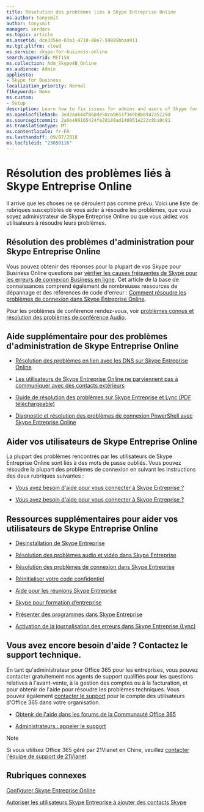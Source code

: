 ```yaml
---
title: Résolution des problèmes liés à Skype Entreprise Online
ms.author: tonysmit
author: tonysmit
manager: serdars
ms.topic: article
ms.assetid: dce3356e-83a3-4718-88e7-59885bbaa911
ms.tgt.pltfrm: cloud
ms.service: skype-for-business-online
search.appverid: MET150
ms.collection: Adm_Skype4B_Online
ms.audience: Admin
appliesto:
- Skype for Business
localization_priority: Normal
f1keywords: None
ms.custom:
- Setup
description: Learn how to fix issues for admins and users of Skype for Business in Office 365.
ms.openlocfilehash: 3ed2aa64df068de58ca9651f369b868947a5129d
ms.sourcegitcommit: 2a6e499165424fe2d189ad140951e222c8ba9c81
ms.translationtype: MT
ms.contentlocale: fr-FR
ms.lasthandoff: 09/07/2018
ms.locfileid: "23850116"
---
```

# <a name="troubleshoot-problems-with-skype-for-business-online"></a>Résolution des problèmes liés à Skype Entreprise Online

Il arrive que les choses ne se déroulent pas comme prévu. Voici une liste de rubriques susceptibles de vous aider à résoudre les problèmes, que vous soyez administrateur de Skype Entreprise Online ou que vous aidiez vos utilisateurs à résoudre leurs problèmes.

## <a name="troubleshoot-admin-issues-for-skype-for-business-online"></a>Résolution des problèmes d'administration pour Skype Entreprise Online

Vous pouvez obtenir des réponses pour la plupart de vos Skype pour Business Online questions par [vérifier les causes fréquentes de Skype pour les erreurs de connexion Business en ligne](troubleshooting-sign-in-errors-for-admins.md#toc323194094). Cet article de la base de connaissances comprend également de nombreuses ressources de dépannage et des références de code d'erreur : [Comment résoudre les problèmes de connexion dans Skype Entreprise Online](https://go.microsoft.com/fwlink/p/?LinkId=747952).

Pour les problèmes de conférence rendez-vous, voir [problèmes connus et résolution des problèmes de conférence Audio](../audio-conferencing-in-office-365/audio-conferencing-troubleshooting-and-known-issues.md).

## <a name="additional-help-for-skype-for-business-online-admin-issues"></a>Aide supplémentaire pour des problèmes d'administration de Skype Entreprise Online

- [Résolution des problèmes en lien avec les DNS sur Skype Entreprise Online](https://go.microsoft.com/fwlink/p/?LinkId=786985)

- [Les utilisateurs de Skype Entreprise Online ne parviennent pas à communiquer avec des contacts extérieurs](https://go.microsoft.com/fwlink/p/?LinkId=786984)

- [Guide de résolution des problèmes sur Skype Entreprise et Lync (PDF téléchargeable)](https://gallery.technet.microsoft.com/office/Skype-for-Business-and-7857597d/view/Discussions)

- [Diagnostic et résolution des problèmes de connexion PowerShell avec Skype Entreprise Online](https://go.microsoft.com/fwlink/p/?LinkId=786983)

## <a name="help-your-skype-for-business-online-users"></a>Aider vos utilisateurs de Skype Entreprise Online

La plupart des problèmes rencontrés par les utilisateurs de Skype Entreprise Online sont liés à des mots de passe oubliés. Vous pouvez résoudre la plupart des problèmes de connexion en suivant les instructions des deux rubriques suivantes :

- [Vous avez besoin d'aide pour vous connecter à Skype Entreprise ?](https://support.office.com/article/448b8ea7-5b33-444a-afd4-175fc9930d05)

- [Vous avez besoin d'aide pour vous connecter à Skype Entreprise ?](https://support.office.com/article/448b8ea7-5b33-444a-afd4-175fc9930d05#bkmk-reset-password)

## <a name="additional-resources-to-help-your-skype-for-business-online-users"></a>Ressources supplémentaires pour aider vos utilisateurs de Skype Entreprise Online

- [Désinstallation de Skype Entreprise](https://support.office.com/article/28c4a036-7f22-406c-b7f4-87894cbaf902)

- [Résolution des problèmes audio et vidéo dans Skype Entreprise](https://support.office.com/article/62777bc6-c52b-47ae-84ba-a8905c3b71dc)

- [Résolution des problèmes de connexion dans Skype Entreprise](https://support.office.com/article/ca302828-783f-425c-bbe2-356348583771)

- [Réinitialiser votre code confidentiel](https://support.office.com/article/b62e7fc0-5ccc-4aac-925b-6ab94f18dfcd)

- [Aide pour les réunions Skype Entreprise](https://support.office.com/article/e0bc00a0-b01f-4f51-88fa-6f74abefa203)

- [Skype pour formation d’entreprise](https://support.office.com/article/2461b8dd-c825-4e18-9a4c-015bba5a5a7e)

- [Présenter des programmes dans Skype Entreprise](https://support.office.com/article/a5e6f4dc-06ac-4ccd-9a52-649b4f4a5306)

- [Activation de la journalisation des erreurs dans Skype Entreprise (Lync)](https://support.office.com/article/eaf6602b-95e0-4c27-869f-36017475806c)

## <a name="still-need-help-contact-support"></a>Vous avez encore besoin d'aide ? Contactez le support technique.
<a name="BK_SupportBridge_1"> </a>

En tant qu'administrateur pour Office 365 pour les entreprises, vous pouvez contacter gratuitement nos agents de support qualifiés pour les questions relatives à l'avant-vente, à la gestion des comptes ou à la facturation, et pour obtenir de l'aide pour résoudre les problèmes techniques. Vous pouvez également [contacter le support](https://go.microsoft.com/fwlink/p/?LinkID=518322) pour le compte des utilisateurs d'Office 365 dans votre organisation.

- [Obtenir de l'aide dans les forums de la Communauté Office 365](https://go.microsoft.com/fwlink/p/?LinkId=518605)

- [Administrateurs : appeler le support](https://go.microsoft.com/fwlink/p/?LinkID=518322)

> [!NOTE]
> Si vous utilisez Office 365 géré par 21Vianet en Chine, veuillez [contacter l'équipe de support de 21Vianet](https://go.microsoft.com/fwlink/p/?linkid=847978).

## <a name="related-topics"></a>Rubriques connexes
[Configurer Skype Entreprise Online](set-up-skype-for-business-online.md)

[Autoriser les utilisateurs Skype Entreprise à ajouter des contacts Skype](let-skype-for-business-users-add-skype-contacts.md)


